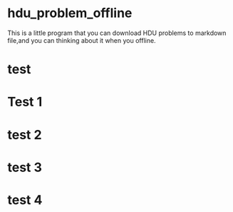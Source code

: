 # hdu_problem_offline
This is a little program that you can download HDU problems to markdown file,and you can thinking about it when you offline.
# test
# Test 1
# test 2
# test 3
# test 4

